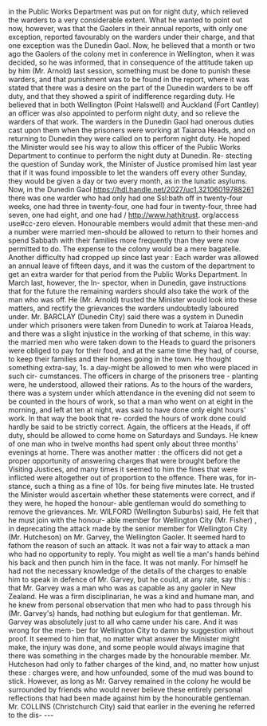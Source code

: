 in the Public Works Department was put on for night duty, which relieved the warders to a very considerable extent. What he wanted to point out now, however, was that the Gaolers in their annual reports, with only one exception, reported favourably on the warders under their charge, and that one exception was the Dunedin Gaol. Now, he believed that a month or two ago the Gaolers of the colony met in conference in Wellington, when it was decided, so he was informed, that in consequence of the attitude taken up by him (Mr. Arnold) last session, something must be done to punish these warders, and that punishment was to be found in the report, where it was stated that there was a desire on the part of the Dunedin warders to be off duty, and that they showed a spirit of indifference regarding duty. He believed that in both Wellington (Point Halswell) and Auckland (Fort Cantley) an officer was also appointed to perform night duty, and so relieve the warders of that work. The warders in the Dunedin Gaol had onerous duties cast upon them when the prisoners were working at Taiaroa Heads, and on returning to Dunedin they were called on to perform night duty. He hoped the Minister would see his way to allow this officer of the Public Works Department to continue to perform the night duty at Dunedin. Re- stecting the question of Sunday work, the Minister of Justice promised him last year that if it was found impossible to let the wanders off every other Sunday, they would be given a day or two every month, as in the lunatic asylums. Now, in the Dunedin Gaol https://hdl.handle.net/2027/uc1.32106019788261 there was one warder who had only had one Ssl:bath off in twenty-four weeks, one had three in twenty-four, one had four in twenty-four, three had seven, one had eight, and one had / http://www.hathitrust. org/access use#cc-zero eleven. Honourable members would admit that these men-and a number were married men-should be allowed to return to their homes and spend Sabbath with their families more frequently than they were now permitted to do. The expense to the colony would be a mere bagatelle. Another difficulty had cropped up since last year : Each warder was allowed an annual leave of fifteen days, and it was the custom of the department to get an extra warder for that period from the Public Works Department. In March last, however, the In- spector, when in Dunedin, gave instructions that for the future the remaining warders should also take the work of the man who was off. He (Mr. Arnold) trusted the Minister would look into these matters, and rectify the grievances the warders undoubtedly laboured under. Mr. BARCLAY (Dunedin City) said there was a system in Dunedin under which prisoners were taken from Dunedin to work at Taiaroa Heads, and there was a slight injustice in the working of that scheme, in this way: the married men who were taken down to the Heads to guard the prisoners were obliged to pay for their food, and at the same time they had, of course, to keep their families and their homes going in the town. He thought something extra-say, 1s. a day-might be allowed to men who were placed in such cir- cumstances. The officers in charge of the prisoners tree - planting were, he understood, allowed their rations. As to the hours of the warders, there was a system under which attendance in the evening did not seem to be counted in the hours of work, so that a man who went on at eight in the morning, and left at ten at night, was said to have done only eight hours' work. In that way the book that re- corded the hours of work done could hardly be said to be strictly correct. Again, the officers at the Heads, if off duty, should be allowed to come home on Saturdays and Sundays. He knew of one man who in twelve months had spent only about three months' evenings at home. There was another matter : the officers did not get a proper opportunity of answering charges that were brought before the Visiting Justices, and many times it seemed to him the fines that were inflicted were altogether out of proportion to the offence. There was, for in- stance, such a thing as a fine of 10s. for being five minutes late. He trusted the Minister would ascertain whether these statements were correct, and if they were, he hoped the honour- able gentleman would do something to remove the grievances. Mr. WILFORD (Wellington Suburbs) said, He felt that he must join with the honour- able member for Wellington City (Mr. Fisher) , in deprecating the attack made by the senior member for Wellington City (Mr. Hutcheson) on Mr. Garvey, the Wellington Gaoler. It seemed hard to fathom the reason of such an attack. It was not a fair way to attack a man who had no opportunity to reply. You might as well tie a man's hands behind his back and then punch him in the face. It was not manly. For himself he had not the necessary knowledge of the details of the charges to enable him to speak in defence of Mr. Garvey, but he could, at any rate, say this : that Mr. Garvey was a man who was as capable as any gaoler in New Zealand. He was a firm disciplinarian, he was a kind and humane man, and he knew from personal observation that men who had to pass through his (Mr. Garvey's) hands, had nothing but eulogium for that gentleman. Mr. Garvey was absolutely just to all who came under his care. And it was wrong for the mem- ber for Wellington City to damn by suggestion without proof. It seemed to him that, no matter what answer the Minister might make, the injury was done, and some people would always imagine that there was something in the charges made by the honourable member. Mr. Hutcheson had only to father charges of the kind, and, no matter how unjust these : charges were, and how unfounded, some of the mud was bound to stick. However, as long as Mr. Garvey remained in the colony he would be surrounded by friends who would never believe these entirely personal reflections that had been made against him by the honourable gentleman. Mr. COLLINS (Christchurch City) said that earlier in the evening he referred to the dis- \--- 